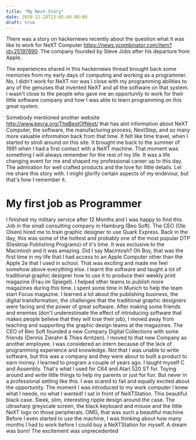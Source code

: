 ```yaml
---
title: "My Next Story"
date: 2020-11-28T23:05:49-08:00
draft: true
---
```


There was a story on hackernews recently about the question what it was like to work for NeXT Computer https://news.ycombinator.com/item?id=25197890. The company founded by Steve Jobs after his departure from Apple.

The experiences shared in this hackernews thread brought back some memories from my early days of computing and working as a programmer. No, I didn't work for NeXT nor was I close with my programming abilities to any of the genuises that invented NeXT and all the software on that system. I wasn't close to the people who gave me an opportunity to work for their little software company and how I was able to learn programming on this great system.

Somebody mentioned another website http://www.kevra.org/TheBestOfNext/ that has alot information about NeXT Computer, the software, the manufacturing process, NextStep, and so many more valuable information back from that time. It felt like time travel, when I started to stroll around on this site. It brought me back to the summer of 1991 when I had a first contact with a NeXT machine. That moment was something I will always remember for the rest of my life. It was a life changing event for me and shaped my professional career up to this day. The admiration for well crafted products and the love for little details. Let me share this story with. I might glorify certain aspects of my endevour, but that's how I remember it.

# My first job as Programmer

I finished my military service after 12 Months and I was happy to find this Job in the small consulting company in Hamburg (Beo Soft). The CEO (Ole Olsen) hired me to train graphic designer to use Quark Express. Back in the day, this was some of the hottest and probably one of the most popular DTP (Desktop Publishing Programs) of it's time. It was exclusive to the Macintosh and it was amazing. Did I say Macintosh? Oh Boy, that was the first time in my life that I had access to an Apple Computer other than the Apple 2e that I used in school. That was exciting and made me feel somehow above everything else.
I learnt the software and taught a lot of traditional graphic designer how to use it to produce their weekly print magazine (Frau im Spiegel). I helped other teams to publish more magazines during this time. I spent some time in Munich to help the team start Focus magazine. I learned a lot about the publishing business, the digital transformation, the challenges that the traditional graphic designers were facing and the power of great software. After making some friends and enemies (don't underestimate the effect of introducing software that makes people believe that they will lose their job), I moved away from teaching and supporting the graphic design teams at the magazines. The CEO of Beo Soft founded a new Company Digital Collections with some friends (Dennis Zierahn & Thies Arntzen). I moved to that new Company as another employee. I was considered an intern because of the lack of programming experience and knowledge. Not that I was unable to write software, but this was a company and they were about to built a product to earn money. I learned to program a couple of years ago. I taught myself C and Assembly. That's what I used for C64 and Atari 520 ST for. Toying around and write little things to help my parents or just for fun. But never in a professional setting like this. I was scared to fail and equally excited about the opportunity.
The moment I was introduced to my work computer I knew what I neede, no what I wanted! I sat in front of NeXTStation. This beautiful black case. Sleek, slim, interesting ripple design around the case. The ultrasharp greyscale screen, the black keyboard and mouse and the little NeXT logo on those peripherals. OMG, that was such a beautiful machine. Before I even started to use the machine, I was thinking about how many months I had to work before I could buy a NeXTStation for myself. A dream was born! The excitement was unprecedented

